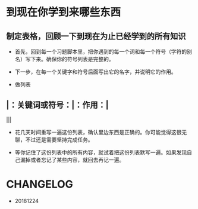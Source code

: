 
# 到现在你学到来哪些东西


## 制定表格，回顾一下到现在为止已经学到的所有知识


- 首先，回到每一个习题脚本里，把你遇到的每一个词和每一个符号（字符的别名）写下来。确保你的符号列表是完整的。

- 下一步，在每一个关键字和符号后面写出它的名字，并说明它的作用。

-  做列表


|：关键词或符号：|：作用：|
---
|||









- 花几天时间重写一遍这份列表，确认里边东西是正确的。你可能觉得这很无聊，不过还是需要坚持完成任务。


- 等你记住了这份列表中的所有内容，就试着把这份列表默写一遍。如果发现自己漏掉或者忘记了某些内容，就回去再记一遍。




# CHANGELOG
- 20181224
